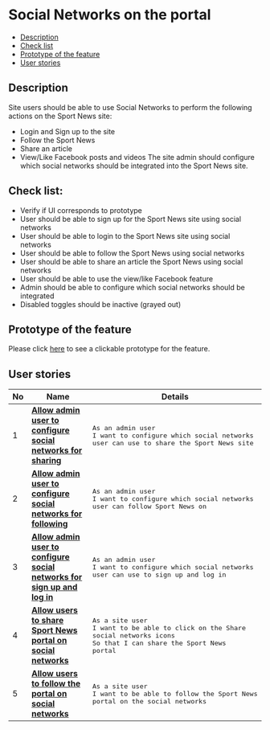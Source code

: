 # Social Networks on the portal

- [Description](#description)
- [Check list](#check-list)
- [Prototype of the feature](#prototype-of-the-feature)
- [User stories](#user-stories)

## Description

Site users should be able to use Social Networks to perform the following actions on the Sport News site:
  - Login and Sign up to the site
  - Follow the Sport News
  - Share an article
  - View/Like Facebook posts and videos
The site admin should configure which social networks should be integrated into the Sport News site.

## Check list:

  - Verify if UI corresponds to prototype
  - User should be able to sign up for the Sport News site using social networks
  - User should be able to login to the Sport News site using social networks
  - User should be able to follow the Sport News using social networks
  - User should be able to share an article the Sport News using social networks
  - User should be able to use the view/like Facebook feature
  - Admin should be able to configure which social networks should be integrated
  - Disabled toggles should be inactive (grayed out)

## Prototype of the feature

  Please click [here](https://www.figma.com/file/lVmiGA96ZPah8B8cADNZrb/Social-Networks?node-id=0%3A36) to see a clickable prototype for the feature.

## User stories

No           |      Name     |   Details
------------ | ------------- | -------------
1 |[**Allow admin user to configure social networks for sharing**](/products/sport_news_portal/web_application_features/social_networks/user_stories/configure_socital_networks_to_share)|<pre>As an admin user<br>I want to configure which social networks user can use to share the Sport News site</pre>
2 |[**Allow admin user to configure social networks for following**](/products/sport_news_portal/web_application_features/social_networks/user_stories/configure_social_networks_to_follow)|<pre>As an admin user<br>I want to configure which social networks user can follow Sport News on</pre>
3 |[**Allow admin user to configure social networks for sign up and log in**](/products/sport_news_portal/web_application_features/social_networks/user_stories/configure_social_networks_to_login_signup)|<pre>As an admin user<br>I want to configure which social networks user can use to sign up and log in</pre>
4 |[**Allow users to share Sport News portal on social networks**](/products/sport_news_portal/web_application_features/social_networks/user_stories/share_with_social_networks)|<pre>As a site user<br>I want to be able to click on the Share social networks icons<br>So that I can share the Sport News portal</pre>
5 |[**Allow users to follow the portal on social networks**](/products/sport_news_portal/web_application_features/social_networks/user_stories/follow_on_social_networks_block)|<pre>As a site user<br>I want to be able to follow the Sport News portal on the social networks</pre>
